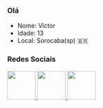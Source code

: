 ### Olá

- Nome: Victor
- Idade: 13
- Local: Sorocaba(sp) :brazil:

### Redes Sociais

<a href="https://github.com/VhCompany1">
  <img src="https://i.pinimg.com/originals/b1/5e/ed/b15eedbdafbbdbca3249e3942f4faf3b.png" width="65px">
</a>
<a href="https://discord.gg/tzqYrtY4Rd">
  <img src="https://img.icons8.com/material-rounded/452/discord-logo.png" width="65px">
</a>
<a href="https://twitch.tv/vhplay_">
<img src="https://brand.twitch.tv/assets/images/black.png" width="65px">
</a>




<!--
**VhCompany1/VhCompany1** is a ✨ _special_ ✨ repository because its `README.md` (this file) appears on your GitHub profile.

Here are some ideas to get you started:

- 🔭 I’m currently working on ...
- 🌱 I’m currently learning ...
- 👯 I’m looking to collaborate on ...
- 🤔 I’m looking for help with ...
- 💬 Ask me about ...
- 📫 How to reach me: ...
- 😄 Pronouns: ...
- ⚡ Fun fact: ...
-->
